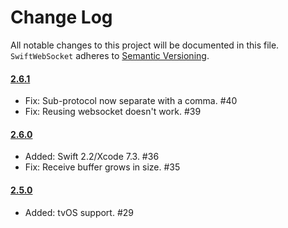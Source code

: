# Change Log
All notable changes to this project will be documented in this file.
`SwiftWebSocket` adheres to [Semantic Versioning](http://semver.org/).

#### [2.6.1](https://github.com/tidwall/SwiftWebSocket/tree/2.6.1)

- Fix: Sub-protocol now separate with a comma. #40
- Fix: Reusing websocket doesn't work. #39

#### [2.6.0](https://github.com/tidwall/SwiftWebSocket/tree/2.6.0)

- Added: Swift 2.2/Xcode 7.3. #36
- Fix: Receive buffer grows in size. #35

#### [2.5.0](https://github.com/tidwall/SwiftWebSocket/tree/2.5.0)

- Added: tvOS support. #29
